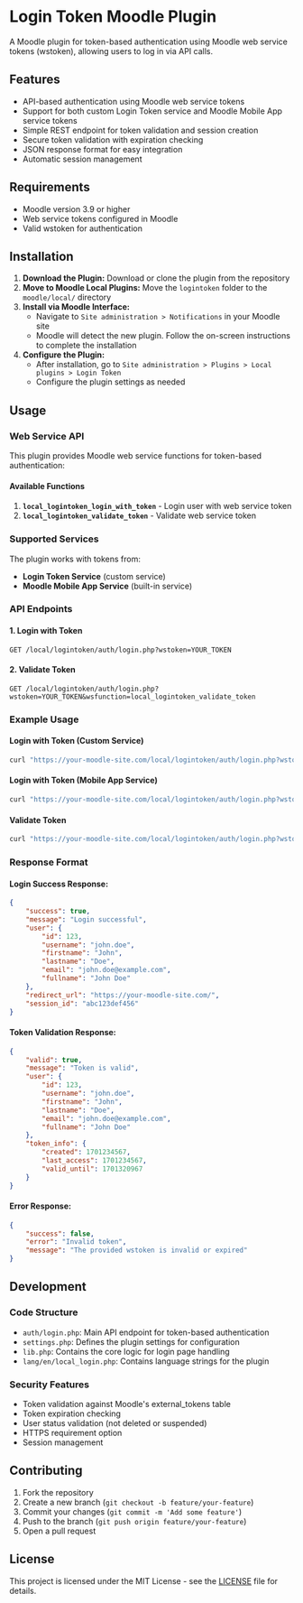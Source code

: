 
# Login Token Moodle Plugin

A Moodle plugin for token-based authentication using Moodle web service tokens (wstoken), allowing users to log in via API calls.

## Features

-   API-based authentication using Moodle web service tokens
-   Support for both custom Login Token service and Moodle Mobile App service tokens
-   Simple REST endpoint for token validation and session creation
-   Secure token validation with expiration checking
-   JSON response format for easy integration
-   Automatic session management

## Requirements

-   Moodle version 3.9 or higher
-   Web service tokens configured in Moodle
-   Valid wstoken for authentication

## Installation

1.  **Download the Plugin:** Download or clone the plugin from the repository
2.  **Move to Moodle Local Plugins:** Move the `logintoken` folder to the `moodle/local/` directory
3.  **Install via Moodle Interface:**
    -   Navigate to `Site administration > Notifications` in your Moodle site
    -   Moodle will detect the new plugin. Follow the on-screen instructions to complete the installation
4.  **Configure the Plugin:**
    -   After installation, go to `Site administration > Plugins > Local plugins > Login Token`
    -   Configure the plugin settings as needed

## Usage

### Web Service API

This plugin provides Moodle web service functions for token-based authentication:

#### Available Functions

1. **`local_logintoken_login_with_token`** - Login user with web service token
2. **`local_logintoken_validate_token`** - Validate web service token

### Supported Services

The plugin works with tokens from:
- **Login Token Service** (custom service)
- **Moodle Mobile App Service** (built-in service)

### API Endpoints

#### 1. Login with Token
```
GET /local/logintoken/auth/login.php?wstoken=YOUR_TOKEN
```

#### 2. Validate Token
```
GET /local/logintoken/auth/login.php?wstoken=YOUR_TOKEN&wsfunction=local_logintoken_validate_token
```

### Example Usage

#### Login with Token (Custom Service)
```bash
curl "https://your-moodle-site.com/local/logintoken/auth/login.php?wstoken=abc123def456"
```

#### Login with Token (Mobile App Service)
```bash
curl "https://your-moodle-site.com/local/logintoken/auth/login.php?wstoken=mobile_token_here"
```

#### Validate Token
```bash
curl "https://your-moodle-site.com/local/logintoken/auth/login.php?wstoken=abc123def456&wsfunction=local_logintoken_validate_token"
```

### Response Format

#### Login Success Response:
```json
{
    "success": true,
    "message": "Login successful",
    "user": {
        "id": 123,
        "username": "john.doe",
        "firstname": "John",
        "lastname": "Doe",
        "email": "john.doe@example.com",
        "fullname": "John Doe"
    },
    "redirect_url": "https://your-moodle-site.com/",
    "session_id": "abc123def456"
}
```

#### Token Validation Response:
```json
{
    "valid": true,
    "message": "Token is valid",
    "user": {
        "id": 123,
        "username": "john.doe",
        "firstname": "John",
        "lastname": "Doe",
        "email": "john.doe@example.com",
        "fullname": "John Doe"
    },
    "token_info": {
        "created": 1701234567,
        "last_access": 1701234567,
        "valid_until": 1701320967
    }
}
```

#### Error Response:
```json
{
    "success": false,
    "error": "Invalid token",
    "message": "The provided wstoken is invalid or expired"
}
```

## Development

### Code Structure

-   `auth/login.php`: Main API endpoint for token-based authentication
-   `settings.php`: Defines the plugin settings for configuration
-   `lib.php`: Contains the core logic for login page handling
-   `lang/en/local_login.php`: Contains language strings for the plugin

### Security Features

-   Token validation against Moodle's external_tokens table
-   Token expiration checking
-   User status validation (not deleted or suspended)
-   HTTPS requirement option
-   Session management

## Contributing

1.  Fork the repository
2.  Create a new branch (`git checkout -b feature/your-feature`)
3.  Commit your changes (`git commit -m 'Add some feature'`)
4.  Push to the branch (`git push origin feature/your-feature`)
5.  Open a pull request

## License

This project is licensed under the MIT License - see the [LICENSE](LICENSE) file for details.
